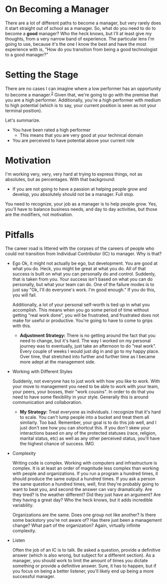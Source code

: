 # On Becoming a Manager

There are a lot of different paths to become a manager, but very rarely does it start straight out of school as a manager.  So, what do you need to do to become a **good** manager?  Who the heck knows, but I'll at least give my thoughts, from a very narrow band of experience.  The particular lens I'm going to use, because it's the one I know the best and have the most experience with is, "How do you transition from being a good technologist to a good manager?"

# Setting the Stage

There are no cases I can imagine where a low performer has an opportunity to become a manager.<sup>[2](References/notes.md)</sup>  Given that, we're going to go with the premise that you are a high performer.  Additionally, you're a high performer with medium to high potential (which is to say, your current position is seen as not your terminal position).  

Let's summarize.  
* You have been rated a high performer
  * This means that you are very good at your technical domain
* You are perceived to have potential above your current role

# Motivation

I'm working very, very, very hard at trying to express things, not as absolutes, but as percentages.  With that background:

* If you are not going to have a passion at helping people grow and develop, you absolutely should not be a manager.  Full stop.

You need to recognize, your job as a manager is to help people grow.  Yes, you'll have to balance business needs, and day to day activities, but those are the modifiers, not motivation.  

# Pitfalls

The career road is littered with the corpses of the careers of people who could not transition from Individual Contributor (IC) to manager.  Why is that?

* Ego
  Ok, it might not actually be ego, but development.  You are good at what you do.  Heck, you might be great at what you do.  All of that success is built on what you can personally do and control.  Suddenly, that is taken from you.  Your success isn't based on what you can do personally, but what your team can do.  One of the failure modes is to just say "Ok, I'll do everyone's work.  I'm good enough."  If you do this, you will fail.  

  Additionally, a lot of your personal self-worth is tied up in what you accomplish.  This means when you go some period of time without getting "real work done", you will be frustrated, and frustrated does not make for useful or productive.  You're going to have to come to grips with this.

  * **Adjustment Strategy:**  There is no getting around the fact that you need to change, but it's hard.  The way I worked on my personal journey was to eventually, just take an afternoon to do "real work".  Every couple of weeks I would just dig in and go to my happy place.  Over time, that stretched into further and further time as I became more adept at the management side.

* Working with Different Styles

  Suddenly, not everyone has to just work with how you like to work.  With your move to management you need to be able to work with your team, your peers, your bosses, their "work cousins".  In order to do that you need to have some flexibility in your style.  Generally this is around communication and collaboration.

  * **My Strategy:** Treat everyone as individuals.  I recognize that it's hard to scale.  You can't lump people into a bucket and treat them all similarly.  Too bad.  Remember, your goal is to do this job well, and I just don't see how you can shortcut this.  If you don't skew your interactions based on any of the protected statuses (race, religion, marital status, etc) as well as any other perceived status, you'll have the highest chance of success.  IMO.

* Complexity

  Writing code is complex.  Working with computers and infrastructure is complex.  It is at least an order of magnitude less complex than working with people and organizations.  If you run a program a hundred times, it should produce the same output a hundred times.  If you ask a person the same question a hundred times, well, first they're probably going to want to beat you, and second the answer can vary dramatically.  Are they tired?  Is the weather different?  Did they just have an argument?  Are they having a great day?  Who the heck knows, but it adds incredible variability.

  Organizations are the same.  Does one group not like another?  Is there some backstory you're not aware of?  Has there just been a management change?  What part of the organization?  Again, virtually infinite complexity.

* Listen

  Often the job of an IC is to talk.  Be asked a question, provide a definitive answer (which is also wrong, but subject for a different section).  As a manager, you should work to limit the amount of times you dictate something or provide a definitive answer.  Sure, it has to happen, but if you focus on being a better listener, you'll likely end up being a more successful manager.

